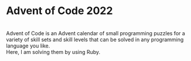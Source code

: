 <h1>Advent of Code 2022</h1>
<br/>
Advent of Code is an Advent calendar of small programming puzzles for a variety of skill sets and skill levels that can be solved in any programming language you like.<br/>
Here, I am solving them by using Ruby.
